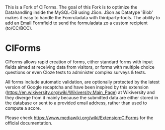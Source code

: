 This is a Fork of CIForms. The goal of this Fork is to optimize the Datahandling inside the MySQL-DB using JSon. JSon as Datatype 'Blob' makes it easy to handle the Fomruladata with thirdparty-tools. 
The ability to add an Email Formfield to send the formuladata zo a custom recipient (to/CC/BCC).


# CIForms

CIForms allows rapid creation of forms, either standard forms with input fields aimed at receiving data from visitors, or forms with multiple choice questions or even Cloze tests to administer complex surveys & tests.

All forms include automatic validation, are optionally protected by the latest version of Google recaptcha and have been inspired by this extension (https://en.wikiversity.org/wiki/Wikiversity:Main_Page) at Wikiversity and they diverge from it mainly because the submitted data are either stored in the database or sent to a provided email address, rather than used to compute a score.

Please check https://www.mediawiki.org/wiki/Extension:CIForms for the official documentation.

